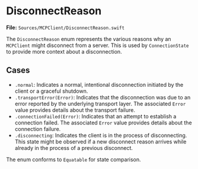 # DisconnectReason

**File:** `Sources/MCPClient/DisconnectReason.swift`

The `DisconnectReason` enum represents the various reasons why an `MCPClient` might disconnect from a server. This is used by `ConnectionState` to provide more context about a disconnection.

## Cases

-   `.normal`:
    Indicates a normal, intentional disconnection initiated by the client or a graceful shutdown.
-   `.transportError(Error)`:
    Indicates that the disconnection was due to an error reported by the underlying transport layer. The associated `Error` value provides details about the transport failure.
-   `.connectionFailed(Error)`:
    Indicates that an attempt to establish a connection failed. The associated `Error` value provides details about the connection failure.
-   `.disconnecting`:
    Indicates the client is in the process of disconnecting. This state might be observed if a new disconnect reason arrives while already in the process of a previous disconnect.

The enum conforms to `Equatable` for state comparison.
